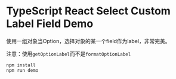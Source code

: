TypeScript React Select Custom Label Field Demo
=================================

使用一组对象当Option，选择对象的某一个field作为label，非常完美。

注意：使用`getOptionLabel`而不是`formatOptionLabel`

```
npm install
npm run demo
```
